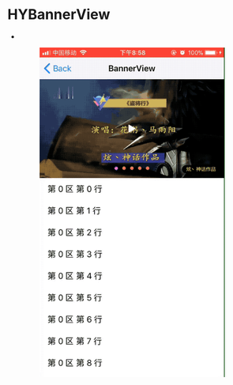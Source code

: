 # HYBannerView
-
<div align=center>
	<img width="375" height="667" src="https://github.com/aixinchao/HYBannerView/blob/master/364DA00FC59FF0F6457EB2C8AC7D40B6.2018-11-06%2010_04_23.gif"/>
</div>